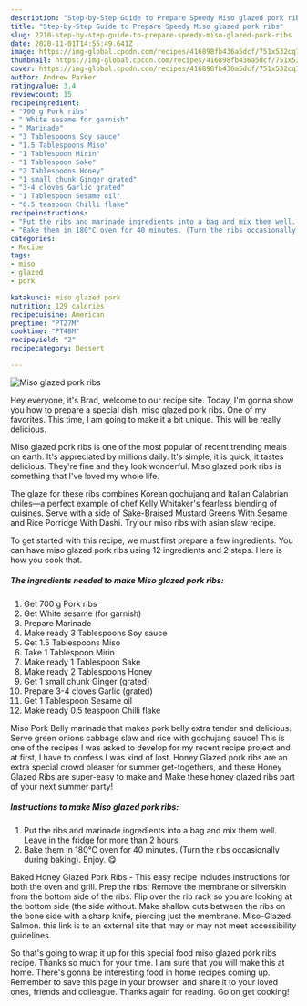 ```yaml
---
description: "Step-by-Step Guide to Prepare Speedy Miso glazed pork ribs"
title: "Step-by-Step Guide to Prepare Speedy Miso glazed pork ribs"
slug: 2210-step-by-step-guide-to-prepare-speedy-miso-glazed-pork-ribs
date: 2020-11-01T14:55:49.641Z
image: https://img-global.cpcdn.com/recipes/416898fb436a5dcf/751x532cq70/miso-glazed-pork-ribs-recipe-main-photo.jpg
thumbnail: https://img-global.cpcdn.com/recipes/416898fb436a5dcf/751x532cq70/miso-glazed-pork-ribs-recipe-main-photo.jpg
cover: https://img-global.cpcdn.com/recipes/416898fb436a5dcf/751x532cq70/miso-glazed-pork-ribs-recipe-main-photo.jpg
author: Andrew Parker
ratingvalue: 3.4
reviewcount: 15
recipeingredient:
- "700 g Pork ribs"
- " White sesame for garnish"
- " Marinade"
- "3 Tablespoons Soy sauce"
- "1.5 Tablespoons Miso"
- "1 Tablespoon Mirin"
- "1 Tablespoon Sake"
- "2 Tablespoons Honey"
- "1 small chunk Ginger grated"
- "3-4 cloves Garlic grated"
- "1 Tablespoon Sesame oil"
- "0.5 teaspoon Chilli flake"
recipeinstructions:
- "Put the ribs and marinade ingredients into a bag and mix them well. Leave in the fridge for more than 2 hours."
- "Bake them in 180°C oven for 40 minutes. (Turn the ribs occasionally during baking). Enjoy. 😋"
categories:
- Recipe
tags:
- miso
- glazed
- pork

katakunci: miso glazed pork 
nutrition: 129 calories
recipecuisine: American
preptime: "PT27M"
cooktime: "PT48M"
recipeyield: "2"
recipecategory: Dessert

---
```



![Miso glazed pork ribs](https://img-global.cpcdn.com/recipes/416898fb436a5dcf/751x532cq70/miso-glazed-pork-ribs-recipe-main-photo.jpg)

Hey everyone, it's Brad, welcome to our recipe site. Today, I'm gonna show you how to prepare a special dish, miso glazed pork ribs. One of my favorites. This time, I am going to make it a bit unique. This will be really delicious.

Miso glazed pork ribs is one of the most popular of recent trending meals on earth. It's appreciated by millions daily. It's simple, it is quick, it tastes delicious. They're fine and they look wonderful. Miso glazed pork ribs is something that I've loved my whole life.

The glaze for these ribs combines Korean gochujang and Italian Calabrian chiles—a perfect example of chef Kelly Whitaker&#39;s fearless blending of cuisines. Serve with a side of Sake-Braised Mustard Greens With Sesame and Rice Porridge With Dashi. Try our miso ribs with asian slaw recipe.


To get started with this recipe, we must first prepare a few ingredients. You can have miso glazed pork ribs using 12 ingredients and 2 steps. Here is how you cook that.

<!--inarticleads1-->

##### The ingredients needed to make Miso glazed pork ribs:

1. Get 700 g Pork ribs
1. Get  White sesame (for garnish)
1. Prepare  Marinade
1. Make ready 3 Tablespoons Soy sauce
1. Get 1.5 Tablespoons Miso
1. Take 1 Tablespoon Mirin
1. Make ready 1 Tablespoon Sake
1. Make ready 2 Tablespoons Honey
1. Get 1 small chunk Ginger (grated)
1. Prepare 3-4 cloves Garlic (grated)
1. Get 1 Tablespoon Sesame oil
1. Make ready 0.5 teaspoon Chilli flake


Miso Pork Belly marinade that makes pork belly extra tender and delicious. Serve green onions cabbage slaw and rice with gochujang sauce! This is one of the recipes I was asked to develop for my recent recipe project and at first, I have to confess I was kind of lost. Honey Glazed pork ribs are an extra special crowd pleaser for summer get-togethers, and these Honey Glazed Ribs are super-easy to make and Make these honey glazed ribs part of your next summer party! 

<!--inarticleads2-->

##### Instructions to make Miso glazed pork ribs:

1. Put the ribs and marinade ingredients into a bag and mix them well. Leave in the fridge for more than 2 hours.
1. Bake them in 180°C oven for 40 minutes. (Turn the ribs occasionally during baking). Enjoy. 😋


Baked Honey Glazed Pork Ribs - This easy recipe includes instructions for both the oven and grill. Prep the ribs: Remove the membrane or silverskin from the bottom side of the ribs. Flip over the rib rack so you are looking at the bottom side (the side without. Make shallow cuts between the ribs on the bone side with a sharp knife, piercing just the membrane. Miso-Glazed Salmon. this link is to an external site that may or may not meet accessibility guidelines. 

So that's going to wrap it up for this special food miso glazed pork ribs recipe. Thanks so much for your time. I am sure that you will make this at home. There's gonna be interesting food in home recipes coming up. Remember to save this page in your browser, and share it to your loved ones, friends and colleague. Thanks again for reading. Go on get cooking!
